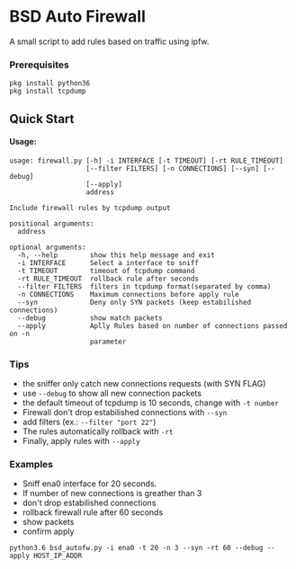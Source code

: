# BSD Auto Firewall

A small script to add rules based on traffic using ipfw.

### Prerequisites

```
pkg install python36
pkg install tcpdump
```

## **Quick Start**

#### Usage:

```
usage: firewall.py [-h] -i INTERFACE [-t TIMEOUT] [-rt RULE_TIMEOUT]
                   [--filter FILTERS] [-n CONNECTIONS] [--syn] [--debug]
                   [--apply]
                   address

Include firewall rules by tcpdump output

positional arguments:
  address

optional arguments:
  -h, --help        show this help message and exit
  -i INTERFACE      Select a interface to sniff
  -t TIMEOUT        timeout of tcpdump command
  -rt RULE_TIMEOUT  rollback rule after seconds
  --filter FILTERS  filters in tcpdump format(separated by comma)
  -n CONNECTIONS    Maximum connections before apply rule
  --syn             Deny only SYN packets (keep estabilished connections)
  --debug           show match packets
  --apply           Aplly Rules based on number of connections passed on -n
                    parameter
```
### Tips
 - the sniffer only catch new connections requests (with SYN FLAG)
 - use `--debug` to show  all new connection packets
 - the default timeout of tcpdump is 10 seconds, change with `-t number`
 - Firewall don't drop estabilished connections with `--syn` 
 - add filters (ex.: `--filter "port 22"`)
 - The rules automatically rollback with `-rt`
 - Finally, apply rules with `--apply`


### Examples

 - Sniff ena0 interface for 20 seconds. 
 - If number of new connections is greather than 3
 - don't drop estabilished connections
 - rollback firewall rule after 60 seconds
 - show packets
 - confirm apply
 
```
python3.6 bsd_autofw.py -i ena0 -t 20 -n 3 --syn -rt 60 --debug --apply HOST_IP_ADDR
```
